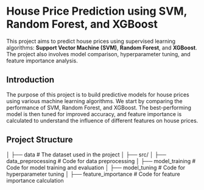 # House Price Prediction using SVM, Random Forest, and XGBoost

This project aims to predict house prices using supervised learning algorithms: **Support Vector Machine (SVM)**, **Random Forest**, and **XGBoost**. The project also involves model comparison, hyperparameter tuning, and feature importance analysis.

## Introduction

The purpose of this project is to build predictive models for house prices using various machine learning algorithms. We start by comparing the performance of SVM, Random Forest, and XGBoost. The best-performing model is then tuned for improved accuracy, and feature importance is calculated to understand the influence of different features on house prices.

## Project Structure

│ ├── data # The dataset used in the project
│
├── src/
│ ├── data_preprocessing # Code for data preprocessing
│ ├── model_training # Code for model training and evaluation
│ ├── model_tuning # Code for hyperparameter tuning
│ ├── feature_importance # Code for feature importance calculation


